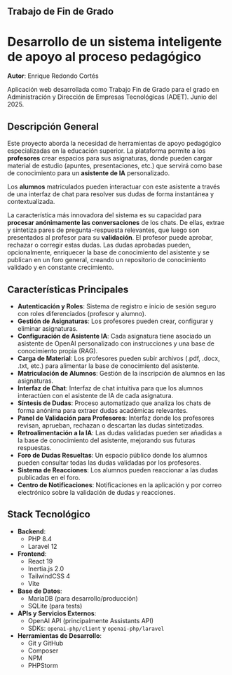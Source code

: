 ## Trabajo de Fin de Grado
# Desarrollo de un sistema inteligente de apoyo al proceso pedagógico
**Autor**: Enrique Redondo Cortés

Aplicación web desarrollada como Trabajo Fin de Grado para el grado en Administración y Dirección de Empresas Tecnológicas (ADET). Junio del 2025.

## Descripción General

Este proyecto aborda la necesidad de herramientas de apoyo pedagógico especializadas en la educación superior. La plataforma permite a los **profesores** crear espacios para sus asignaturas, donde pueden cargar material de estudio (apuntes, presentaciones, etc.) que servirá como base de conocimiento para un **asistente de IA** personalizado.

Los **alumnos** matriculados pueden interactuar con este asistente a través de una interfaz de chat para resolver sus dudas de forma instantánea y contextualizada.

La característica más innovadora del sistema es su capacidad para **procesar anónimamente las conversaciones** de los chats. De ellas, extrae y sintetiza pares de pregunta-respuesta relevantes, que luego son presentados al profesor para su **validación**. El profesor puede aprobar, rechazar o corregir estas dudas. Las dudas aprobadas pueden, opcionalmente, enriquecer la base de conocimiento del asistente y se publican en un foro general, creando un repositorio de conocimiento validado y en constante crecimiento.

## Características Principales

-   **Autenticación y Roles**: Sistema de registro e inicio de sesión seguro con roles diferenciados (profesor y alumno).
-   **Gestión de Asignaturas**: Los profesores pueden crear, configurar y eliminar asignaturas.
-   **Configuración de Asistente IA**: Cada asignatura tiene asociado un asistente de OpenAI personalizado con instrucciones y una base de conocimiento propia (RAG).
-   **Carga de Material**: Los profesores pueden subir archivos (.pdf, .docx, .txt, etc.) para alimentar la base de conocimiento del asistente.
-   **Matriculación de Alumnos**: Gestión de la inscripción de alumnos en las asignaturas.
-   **Interfaz de Chat**: Interfaz de chat intuitiva para que los alumnos interactúen con el asistente de IA de cada asignatura.
-   **Síntesis de Dudas**: Proceso automatizado que analiza los chats de forma anónima para extraer dudas académicas relevantes.
-   **Panel de Validación para Profesores**: Interfaz donde los profesores revisan, aprueban, rechazan o descartan las dudas sintetizadas.
-   **Retroalimentación a la IA**: Las dudas validadas pueden ser añadidas a la base de conocimiento del asistente, mejorando sus futuras respuestas.
-   **Foro de Dudas Resueltas**: Un espacio público donde los alumnos pueden consultar todas las dudas validadas por los profesores.
-   **Sistema de Reacciones**: Los alumnos pueden reaccionar a las dudas publicadas en el foro.
-   **Centro de Notificaciones**: Notificaciones en la aplicación y por correo electrónico sobre la validación de dudas y reacciones.

## Stack Tecnológico

-   **Backend**:
    -   PHP 8.4
    -   Laravel 12
-   **Frontend**:
    -   React 19
    -   Inertia.js 2.0
    -   TailwindCSS 4
    -   Vite
-   **Base de Datos**:
    -   MariaDB (para desarrollo/producción)
    -   SQLite (para tests)
-   **APIs y Servicios Externos**:
    -   OpenAI API (principalmente Assistants API)
    -   SDKs: `openai-php/client` y `openai-php/laravel`
-   **Herramientas de Desarrollo**:
    -   Git y GitHub
    -   Composer
    -   NPM
    -   PHPStorm